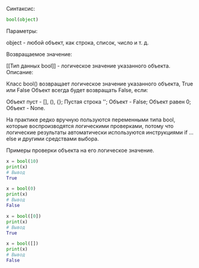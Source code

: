 Синтаксис:
```python
bool(object)
```

Параметры:

object - любой объект, как строка, список, число и т. д.

Возвращаемое значение:

[[Тип данных bool]] - логическое значение указанного объекта.
Описание:

Класс bool() возвращает логическое значение указанного объекта, True или False
Объект всегда будет возвращать False, если:

Объект пуст - [], (), {};
Пустая строка '';
Объект - False;
Объект равен 0;
Объект - None.

На практике редко вручную пользуются переменными типа bool, которые воспроизводятся логическими проверками, потому что логические результаты автоматически используются инструкциями if ... else и другими средствами выбора.

Примеры проверки объекта на его логическое значение.
```python
x = bool(10)
print(x)
# Вывод
True

x = bool(0)
print(x)
# Вывод
False

x = bool([0])
print(x)
# Вывод
True

x = bool([])
print(x)
# Вывод
False
```